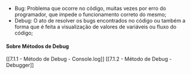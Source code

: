 * Bug: Problema que ocorre no código, muitas vezes por erro do programador, que impede o funcionamento correto do mesmo;
* Debug: O ato de resolver os bugs encontrados no código ou também a forma que é feita a visualização de valores de variáveis ou fluxo do código;

#### Sobre Métodos de Debug
[[7.1.1 - Método de Debug - Console.log]]
[[7.1.2 - Método de Debug - Debugger]]